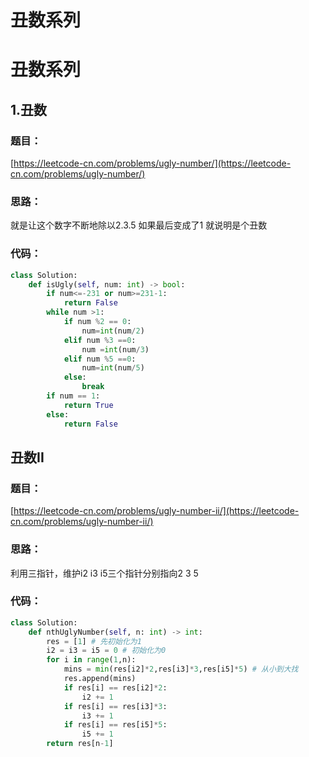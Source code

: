 # 丑数系列



# 丑数系列

## 1.丑数

### 题目：

[https://leetcode-cn.com/problems/ugly-number/](https://leetcode-cn.com/problems/ugly-number/)

### 思路：

就是让这个数字不断地除以2.3.5 如果最后变成了1 就说明是个丑数

### 代码：

```python
class Solution:
    def isUgly(self, num: int) -> bool:
        if num<=-231 or num>=231-1:
            return False
        while num >1:
            if num %2 == 0:
                num=int(num/2)
            elif num %3 ==0:
                num =int(num/3)
            elif num %5 ==0:
                num=int(num/5)
            else:
                break
        if num == 1:
            return True
        else:
            return False
```

## 丑数II

### 题目：

[https://leetcode-cn.com/problems/ugly-number-ii/](https://leetcode-cn.com/problems/ugly-number-ii/)

### 思路：

利用三指针，维护i2 i3 i5三个指针分别指向2 3 5

### 代码：

```python
class Solution:
    def nthUglyNumber(self, n: int) -> int:
        res = [1] # 先初始化为1
        i2 = i3 = i5 = 0 # 初始化为0
        for i in range(1,n):
            mins = min(res[i2]*2,res[i3]*3,res[i5]*5) # 从小到大找
            res.append(mins)
            if res[i] == res[i2]*2:
                i2 += 1
            if res[i] == res[i3]*3:
                i3 += 1
            if res[i] == res[i5]*5:
                i5 += 1
        return res[n-1]
```
